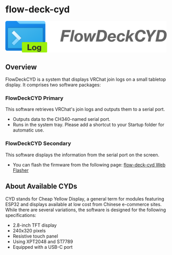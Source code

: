 # flow-deck-cyd
![thumbnail](primary/resources/logo.png)

## Overview
FlowDeckCYD is a system that displays VRChat join logs on a small tabletop display. It comprises two software packages:

### FlowDeckCYD Primary
This software retrieves VRChat's join logs and outputs them to a serial port.
- Outputs data to the CH340-named serial port.
- Runs in the system tray. Please add a shortcut to your Startup folder for automatic use.

### FlowDeckCYD Secondary
This software displays the information from the serial port on the screen.
- You can flash the firmware from the following page: [flow-deck-cyd Web Flasher](https://ugokutennp.github.io/flow-deck-cyd/)

## About Available CYDs
CYD stands for Cheap Yellow Display, a general term for modules featuring ESP32 and displays available at low cost from Chinese e-commerce sites. While there are several variations, the software is designed for the following specifications:
- 2.8-inch TFT display
- 240x320 pixels
- Resistive touch panel
- Using XPT2048 and ST7789
- Equipped with a USB-C port
